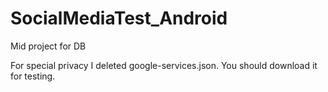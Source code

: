 # SocialMediaTest_Android
Mid project for DB

For special privacy I deleted google-services.json. You should download it for testing.
